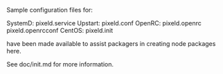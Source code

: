 Sample configuration files for:

SystemD: pixeld.service
Upstart: pixeld.conf
OpenRC:  pixeld.openrc
         pixeld.openrcconf
CentOS:  pixeld.init

have been made available to assist packagers in creating node packages here.

See doc/init.md for more information.

